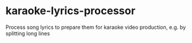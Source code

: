 # karaoke-lyrics-processor
Process song lyrics to prepare them for karaoke video production, e.g. by splitting long lines
